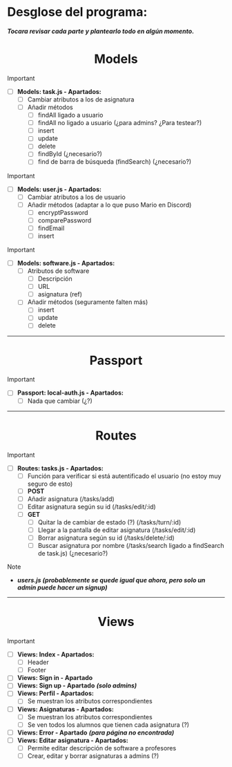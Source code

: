 # Desglose del programa:

***Tocara revisar cada parte y plantearlo todo en algún momento.***

<h1 align="center">
Models
</h1>

> [!Important] 
> - [ ] **Models: task.js - Apartados:**
> 	- [ ] Cambiar atributos a los de asignatura
> 	- [ ] Añadir métodos
> 	  - [ ] findAll ligado a usuario
> 	  - [ ] findAll no ligado a usuario (¿para admins? ¿Para testear?)
> 	  - [ ] insert
> 	  - [ ] update
>     - [ ] delete
> 	  - [ ] findById (¿necesario?)
> 	  - [ ] find de barra de búsqueda (findSearch) (¿necesario?)

> [!Important] 
> - [ ] **Models: user.js - Apartados:**
>   - [ ] Cambiar atributos a los de usuario
>   - [ ] Añadir métodos (adaptar a lo que puso Mario en Discord)
>     - [ ] encryptPassword
>     - [ ] comparePassword
>     - [ ] findEmail
>     - [ ] insert 

> [!Important] 
> - [ ] **Models: software.js - Apartados:**
>   - [ ] Atributos de software
>     - [ ] Descripción
>     - [ ] URL
>     - [ ] asignatura (ref)
>   - [ ] Añadir métodos (seguramente falten más)
>     - [ ] insert
>     - [ ] update
>     - [ ] delete

---

<h1 align="center">
Passport
</h1>

> [!Important]
> - [ ] **Passport: local-auth.js - Apartados:**
>   - [ ] Nada que cambiar (¿?)

---

<h1 align="center">
Routes
</h1>

> [!Important]
> - [ ] **Routes: tasks.js - Apartados:**
>   - [ ] Función para verificar si está autentificado el usuario (no estoy muy seguro de esto)
>    - [ ] **POST**
>     - [ ] Añadir asignatura (/tasks/add)
>     - [ ] Editar asignatura según su id (/tasks/edit/:id)
>    - [ ] **GET**
>      - [ ] Quitar la de cambiar de estado (?) (/tasks/turn/:id)
>      - [ ] Llegar a la pantalla de editar asignatura (/tasks/edit/:id)
>      - [ ] Borrar asignatura según su id (/tasks/delete/:id)
>      - [ ] Buscar asignatura por nombre (/tasks/search ligado a findSearch de task.js) (¿necesario?)

> [!Note]
> - ***users.js (probablemente se quede igual que ahora, pero solo un admin puede hacer un signup)***

---

<h1 align="center">
Views
</h1>

> [!Important]
> - [ ] **Views: Index - Apartados:**
>   - [ ] Header
>   - [ ] Footer
> - [ ] **Views: Sign in - Apartado**
> - [ ] **Views: Sign up - Apartado** ***(solo admins)***
> - [ ] **Views: Perfil - Apartados:**
>   - [ ] Se muestran los atributos correspondientes
> - [ ] **Views: Asignaturas - Apartados:**
>   - [ ] Se muestran los atributos correspondientes
>   - [ ] Se ven todos los alumnos que tienen cada asignatura (?)
> - [ ] **Views: Error - Apartado** ***(para página no encontrada)***
> - [ ] **Views: Editar asignatura - Apartados:**
>   - [ ] Permite editar descripción de software a profesores
>   - [ ] Crear, editar y borrar asignaturas a admins (?)

